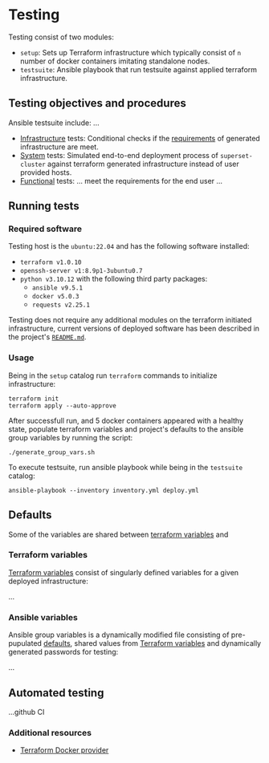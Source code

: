 # Testing

Testing consist of two modules:
* `setup`: Sets up Terraform infrastructure which typically consist of `n` number of docker containers imitating standalone nodes.
* `testsuite`: Ansible playbook that run testsuite against applied terraform infrastructure.

## Testing objectives and procedures

Ansible testsuite include: ...
* [Infrastructure](testsuite/roles/testing/tasks/infrastructure.yml) tests: Conditional checks if the [requirements](../README.md#requirements) of generated infrastructure are meet.
* [System](testsuite/roles/testing/tasks/system.yml) tests: Simulated end-to-end deployment process of `superset-cluster` against terraform generated infrastructure instead of user provided hosts.
* [Functional](testsuite/roles/testing/tasks/functional.yml) tests: ... meet the requirements for the end user ...

## Running tests

### Required software

Testing host is the `ubuntu:22.04` and has the following software installed:

* `terraform v1.0.10`
* `openssh-server v1:8.9p1-3ubuntu0.7`
* `python v3.10.12` with the following third party packages:
  * `ansible v9.5.1`
  * `docker v5.0.3`
  * `requests v2.25.1`

Testing does not require any additional modules on the terraform initiated infrastructure, current versions of deployed software has been described in the project's [`README.md`](../README.md/#installed-software).

### Usage

Being in the `setup` catalog run `terraform` commands to initialize infrastructure:

```
terraform init
terraform apply --auto-approve
```

After successfull run, and 5 docker containers appeared with a healthy state, populate terraform variables and project's defaults to the ansible group variables by running the script:

```
./generate_group_vars.sh
```

To execute testsuite, run ansible playbook while being in the `testsuite` catalog:

```
ansible-playbook --inventory inventory.yml deploy.yml
```

## Defaults

Some of the variables are shared between [terraform variables](./setup/variables.tf) and 

### Terraform variables

[Terraform variables](./setup/variables.tf) consist of singularly defined variables for a given deployed infrastructure:

...

### Ansible variables

Ansible group variables is a dynamically modified file consisting of pre-pupulated [defaults](../src/defaults.yml), shared values from [Terraform variables](#terraform-variables) and dynamically generated passwords for testing:

...

## Automated testing

...github CI

### Additional resources

* [Terraform Docker provider](https://registry.terraform.io/providers/kreuzwerker/docker/latest/docs)
